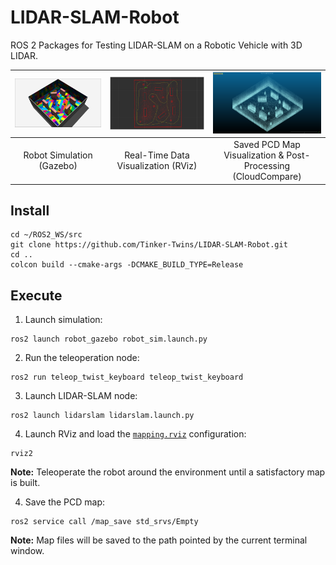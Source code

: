 # LIDAR-SLAM-Robot

ROS 2 Packages for Testing LIDAR-SLAM on a Robotic Vehicle with 3D LIDAR.

| <img src="media/gazebo.png" width="500"> | <img src="media/rviz.png" width="500"> | <img src="media/cloudcompare.png" width="500"> |
|:--------:|:--------:|:--------:|
| Robot Simulation (Gazebo) | Real-Time Data Visualization (RViz) | Saved PCD Map Visualization & Post-Processing (CloudCompare) |

## Install

  ```
  cd ~/ROS2_WS/src
  git clone https://github.com/Tinker-Twins/LIDAR-SLAM-Robot.git
  cd ..
  colcon build --cmake-args -DCMAKE_BUILD_TYPE=Release
  ```

## Execute

1. Launch simulation:
```
ros2 launch robot_gazebo robot_sim.launch.py
```

2. Run the teleoperation node:
```
ros2 run teleop_twist_keyboard teleop_twist_keyboard
```

3. Launch LIDAR-SLAM node:
```
ros2 launch lidarslam lidarslam.launch.py
```

4. Launch RViz and load the [`mapping.rviz`](lidarslam/rviz/mapping.rviz) configuration:
```
rviz2
```
**Note:** Teleoperate the robot around the environment until a satisfactory map is built.

4. Save the PCD map:
```
ros2 service call /map_save std_srvs/Empty
```
**Note:** Map files will be saved to the path pointed by the current terminal window.
